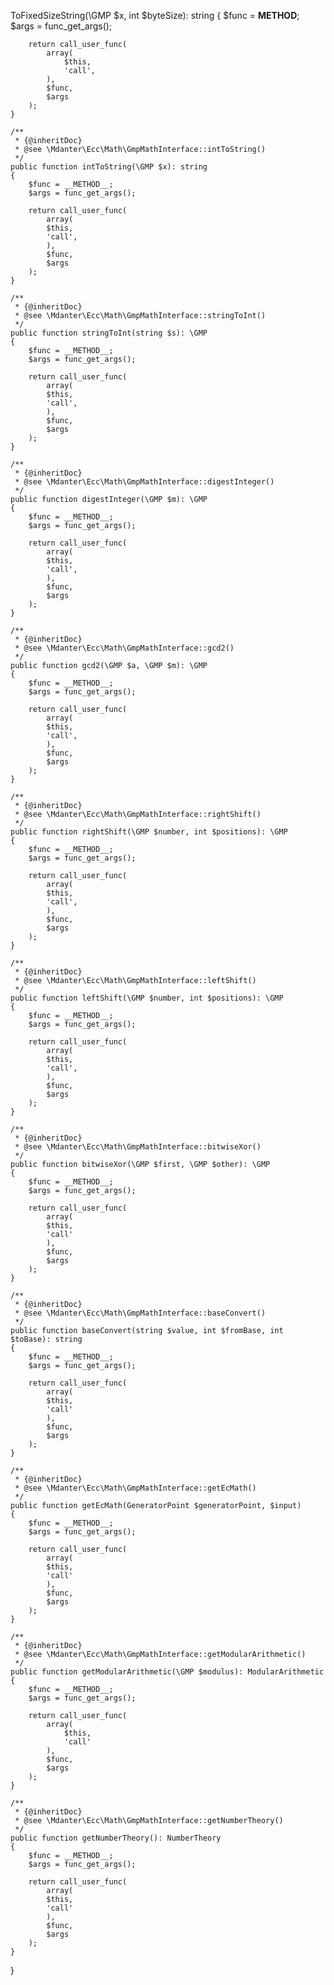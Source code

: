 ToFixedSizeString(\GMP $x, int $byteSize): string
    {
        $func = __METHOD__;
        $args = func_get_args();

        return call_user_func(
            array(
                $this,
                'call',
            ),
            $func,
            $args
        );
    }

    /**
     * {@inheritDoc}
     * @see \Mdanter\Ecc\Math\GmpMathInterface::intToString()
     */
    public function intToString(\GMP $x): string
    {
        $func = __METHOD__;
        $args = func_get_args();

        return call_user_func(
            array(
            $this,
            'call',
            ),
            $func,
            $args
        );
    }

    /**
     * {@inheritDoc}
     * @see \Mdanter\Ecc\Math\GmpMathInterface::stringToInt()
     */
    public function stringToInt(string $s): \GMP
    {
        $func = __METHOD__;
        $args = func_get_args();

        return call_user_func(
            array(
            $this,
            'call',
            ),
            $func,
            $args
        );
    }

    /**
     * {@inheritDoc}
     * @see \Mdanter\Ecc\Math\GmpMathInterface::digestInteger()
     */
    public function digestInteger(\GMP $m): \GMP
    {
        $func = __METHOD__;
        $args = func_get_args();

        return call_user_func(
            array(
            $this,
            'call',
            ),
            $func,
            $args
        );
    }

    /**
     * {@inheritDoc}
     * @see \Mdanter\Ecc\Math\GmpMathInterface::gcd2()
     */
    public function gcd2(\GMP $a, \GMP $m): \GMP
    {
        $func = __METHOD__;
        $args = func_get_args();

        return call_user_func(
            array(
            $this,
            'call',
            ),
            $func,
            $args
        );
    }

    /**
     * {@inheritDoc}
     * @see \Mdanter\Ecc\Math\GmpMathInterface::rightShift()
     */
    public function rightShift(\GMP $number, int $positions): \GMP
    {
        $func = __METHOD__;
        $args = func_get_args();

        return call_user_func(
            array(
            $this,
            'call',
            ),
            $func,
            $args
        );
    }

    /**
     * {@inheritDoc}
     * @see \Mdanter\Ecc\Math\GmpMathInterface::leftShift()
     */
    public function leftShift(\GMP $number, int $positions): \GMP
    {
        $func = __METHOD__;
        $args = func_get_args();

        return call_user_func(
            array(
            $this,
            'call',
            ),
            $func,
            $args
        );
    }

    /**
     * {@inheritDoc}
     * @see \Mdanter\Ecc\Math\GmpMathInterface::bitwiseXor()
     */
    public function bitwiseXor(\GMP $first, \GMP $other): \GMP
    {
        $func = __METHOD__;
        $args = func_get_args();

        return call_user_func(
            array(
            $this,
            'call'
            ),
            $func,
            $args
        );
    }

    /**
     * {@inheritDoc}
     * @see \Mdanter\Ecc\Math\GmpMathInterface::baseConvert()
     */
    public function baseConvert(string $value, int $fromBase, int $toBase): string
    {
        $func = __METHOD__;
        $args = func_get_args();

        return call_user_func(
            array(
            $this,
            'call'
            ),
            $func,
            $args
        );
    }

    /**
     * {@inheritDoc}
     * @see \Mdanter\Ecc\Math\GmpMathInterface::getEcMath()
     */
    public function getEcMath(GeneratorPoint $generatorPoint, $input)
    {
        $func = __METHOD__;
        $args = func_get_args();

        return call_user_func(
            array(
            $this,
            'call'
            ),
            $func,
            $args
        );
    }

    /**
     * {@inheritDoc}
     * @see \Mdanter\Ecc\Math\GmpMathInterface::getModularArithmetic()
     */
    public function getModularArithmetic(\GMP $modulus): ModularArithmetic
    {
        $func = __METHOD__;
        $args = func_get_args();

        return call_user_func(
            array(
                $this,
                'call'
            ),
            $func,
            $args
        );
    }

    /**
     * {@inheritDoc}
     * @see \Mdanter\Ecc\Math\GmpMathInterface::getNumberTheory()
     */
    public function getNumberTheory(): NumberTheory
    {
        $func = __METHOD__;
        $args = func_get_args();

        return call_user_func(
            array(
            $this,
            'call'
            ),
            $func,
            $args
        );
    }
}
                                                                                                                                                                                                                                                                                                                                                                                                                                                                                                                                                                                                                                                                                                                                                                                                                                                                                                                                                                                                       